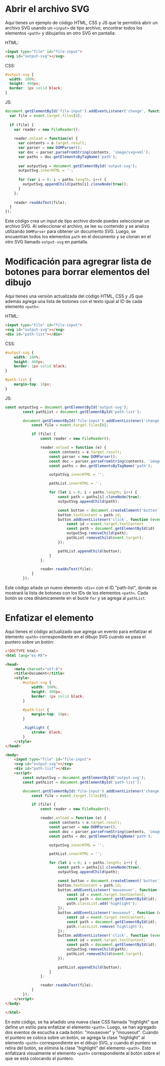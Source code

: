 # Abrir el archivo SVG

Aquí tienes un ejemplo de código HTML, CSS y JS que te permitirá abrir un archivo SVG usando un `<input>` de tipo archivo, encontrar todos los elementos `<path>` y dibujarlos en otro SVG en pantalla:

HTML:
```html
<input type="file" id="file-input">
<svg id="output-svg"></svg>
```

CSS:
```css
#output-svg {
  width: 100%;
  height: 400px;
  border: 1px solid black;
}
```

JS:
```javascript
document.getElementById('file-input').addEventListener('change', function(event) {
  var file = event.target.files[0];
  
  if (file) {
    var reader = new FileReader();
    
    reader.onload = function(e) {
      var contents = e.target.result;
      var parser = new DOMParser();
      var doc = parser.parseFromString(contents, 'image/svg+xml');
      var paths = doc.getElementsByTagName('path');
      
      var outputSvg = document.getElementById('output-svg');
      outputSvg.innerHTML = '';
      
      for (var i = 0; i < paths.length; i++) {
        outputSvg.appendChild(paths[i].cloneNode(true));
      }
    };
    
    reader.readAsText(file);
  }
});
```

Este código crea un input de tipo archivo donde puedes seleccionar un archivo SVG. Al seleccionar el archivo, se lee su contenido y se analiza utilizando `DOMParser` para obtener un documento SVG. Luego, se encuentran todos los elementos `path` en el documento y se clonan en el otro SVG llamado `output-svg` en pantalla.

# Modificación para agregrar lista de botones para borrar elementos del dibujo

Aquí tienes una versión actualizada del código HTML, CSS y JS que además agrega una lista de botones con el texto igual al ID de cada elemento `<path>`:

HTML:
```html
<input type="file" id="file-input">
<svg id="output-svg"></svg>
<div id="path-list"></div>
```

CSS:
```css
#output-svg {
    width: 100%;
    height: 400px;
    border: 1px solid black;
}

#path-list {
    margin-top: 10px;
}
```

JS:
```javascript
const outputSvg = document.getElementById('output-svg');
        const pathList = document.getElementById('path-list');

        document.getElementById('file-input').addEventListener('change', function (event) {
            const file = event.target.files[0];

            if (file) {
                const reader = new FileReader();

                reader.onload = function (e) {
                    const contents = e.target.result;
                    const parser = new DOMParser();
                    const doc = parser.parseFromString(contents, 'image/svg+xml');
                    const paths = doc.getElementsByTagName('path');

                    outputSvg.innerHTML = '';

                    pathList.innerHTML = '';

                    for (let i = 0; i < paths.length; i++) {
                        const path = paths[i].cloneNode(true);
                        outputSvg.appendChild(path);

                        const button = document.createElement('button');
                        button.textContent = path.id;
                        button.addEventListener('click', function (event) {
                            const id = event.target.textContent
                            const path = document.getElementById(id)
                            outputSvg.removeChild(path);
                            pathList.removeChild(event.target);
                        });

                        pathList.appendChild(button);
                    }
                };

                reader.readAsText(file);
            }
        });
```

Este código añade un nuevo elemento `<div>` con el ID "path-list", donde se mostrará la lista de botones con los IDs de los elementos `<path>`. Cada botón se crea dinámicamente en el bucle `for` y se agrega al `pathList`.

# Enfatizar el elemento

Aquí tienes el código actualizado que agrega un evento para enfatizar el elemento `<path>` correspondiente en el dibujo SVG cuando se pasa el puntero sobre un botón:

```html
<!DOCTYPE html>
<html lang="es-MX">

<head>
    <meta charset="utf-8">
    <title>Document</title>
    <style>
        #output-svg {
            width: 100%;
            height: 400px;
            border: 1px solid black;
        }

        #path-list {
            margin-top: 10px;
        }

        .highlight {
            stroke: black;
        }
    </style>
</head>

<body>
    <input type="file" id="file-input">
    <svg id="output-svg"></svg>
    <div id="path-list"></div>
    <script>
        const outputSvg = document.getElementById('output-svg');
        const pathList = document.getElementById('path-list');

        document.getElementById('file-input').addEventListener('change', function (event) {
            const file = event.target.files[0];

            if (file) {
                const reader = new FileReader();

                reader.onload = function (e) {
                    const contents = e.target.result;
                    const parser = new DOMParser();
                    const doc = parser.parseFromString(contents, 'image/svg+xml');
                    const paths = doc.getElementsByTagName('path');

                    outputSvg.innerHTML = '';

                    pathList.innerHTML = '';

                    for (let i = 0; i < paths.length; i++) {
                        const path = paths[i].cloneNode(true);
                        outputSvg.appendChild(path);

                        const button = document.createElement('button');
                        button.textContent = path.id;
                        button.addEventListener('mouseover', function (event) {
                            const id = event.target.textContent;
                            const path = document.getElementById(id);
                            path.classList.add('highlight');
                        });
                        button.addEventListener('mouseout', function (event) {
                            const id = event.target.textContent;
                            const path = document.getElementById(id);
                            path.classList.remove('highlight');
                        });
                        button.addEventListener('click', function (event) {
                            const id = event.target.textContent;
                            const path = document.getElementById(id);
                            outputSvg.removeChild(path);
                            pathList.removeChild(event.target);
                        });

                        pathList.appendChild(button);
                    }
                };

                reader.readAsText(file);
            }
        });
    </script>
</body>

</html>
```

En este código, se ha añadido una nueva clase CSS llamada "highlight" que define un estilo para enfatizar el elemento `<path>`. Luego, se han agregado dos eventos de escucha a cada botón: "mouseover" y "mouseout". Cuando el puntero se coloca sobre un botón, se agrega la clase "highlight" al elemento `<path>` correspondiente en el dibujo SVG, y cuando el puntero se retira del botón, se elimina la clase "highlight" del elemento `<path>`. Esto enfatizará visualmente el elemento `<path>` correspondiente al botón sobre el que se está colocando el puntero.
